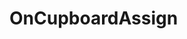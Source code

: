 <Badge type="danger" text="Carbon Compatible"/><Badge type="warning" text="Oxide Compatible"/>
# OnCupboardAssign
